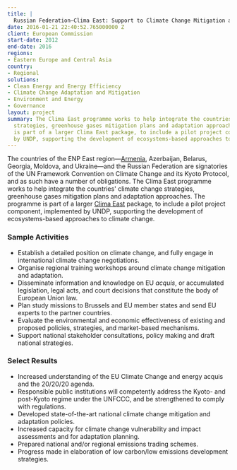 ```yaml
---
title: |
  Russian Federation—Clima East: Support to Climate Change Mitigation and Adaptation in Russia and ENP East Countries
date: 2016-01-21 22:40:52.765000000 Z
client: European Commission
start-date: 2012
end-date: 2016
regions:
- Eastern Europe and Central Asia
country:
- Regional
solutions:
- Clean Energy and Energy Efficiency
- Climate Change Adaptation and Mitigation
- Environment and Energy
- Governance
layout: project
summary: The Clima East programme works to help integrate the countries' climate change
  strategies, greenhouse gases mitigation plans and adaptation approaches. The programme
  is part of a larger Clima East package, to include a pilot project component, implemented
  by UNDP, supporting the development of ecosystems-based approaches to climate change.
---
```


The countries of the ENP East region—[Armenia][1], Azerbaijan, Belarus, Georgia, Moldova, and Ukraine—and the Russian Federation are signatories of the UN Framework Convention on Climate Change and its Kyoto Protocol, and as such have a number of obligations. The Clima East programme works to help integrate the countries' climate change strategies, greenhouse gases mitigation plans and adaptation approaches. The programme is part of a larger [Clima East][2] package, to include a pilot project component, implemented by UNDP, supporting the development of ecosystems-based approaches to climate change.

###  Sample Activities

* Establish a detailed position on climate change, and fully engage in international climate change negotiations.
* Organise regional training workshops around climate change mitigation and adaptation.
* Disseminate information and knowledge on EU _acquis_, or accumulated legislation, legal acts, and court decisions that constitute the body of European Union law.
* Plan study missions to Brussels and EU member states and send EU experts to the partner countries.
* Evaluate the environmental and economic effectiveness of existing and proposed policies, strategies, and market-based mechanisms.
* Support national stakeholder consultations, policy making and draft national strategies.

###  Select Results

* Increased understanding of the EU Climate Change and energy acquis and the 20/20/20 agenda.
* Responsible public institutions will competently address the Kyoto- and post-Kyoto regime under the UNFCCC, and be strengthened to comply with regulations.
* Developed state-of-the-art national climate change mitigation and adaptation policies.
* Increased capacity for climate change vulnerability and impact assessments and for adaptation planning.
* Prepared national and/or regional emissions trading schemes.
* Progress made in elaboration of low carbon/low emissions development strategies.

[1]: https://www.youtube.com/watch?v=Z5rPl1AZDfA&feature=youtu.be
[2]: http://www.climaeast.eu/
